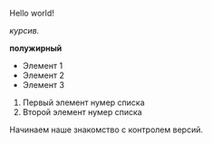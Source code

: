 Hello world!

*курсив.*

**полужирный**

* Элемент 1
* Элемент 2
* Элемент 3

1. Первый элемент нумер списка
2. Второй элемент нумер списка

Начинаем наше знакомство с контролем версий.